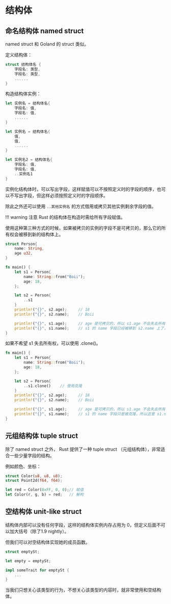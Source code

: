 # 结构体

## 命名结构体 named struct 

named struct 和 Goland 的 struct 类似。

定义结构体：
```rust
struct 结构体名 {
    字段名: 类型,
    字段名: 类型,
    ......
}
```

构造结构体实例：
```rust
let 实例名 = 结构体名{
    字段名: 值,
    字段名: 值,
    ......
}

let 实例名 = 结构体名{
    值,
    值,
    ......
}

let 实例名2 = 结构体名{
    字段名: 值,
    字段名: 值,
    ..实例名1
}
```

实例化结构体时，可以写出字段，这样赋值可以不按照定义时的字段的顺序，也可以不写出字段，但这样必须按照定义时的字段顺序。

除此之外还可以使用 `..其他实例名` 的方式借用或拷贝其他实例剩余字段的值。

!!! warning
    注意 Rust 的结构体在构造时需给所有字段赋值。

使用这种第三种方式的时候，如果被拷贝的实例的字段不是可拷贝的，那么它的所有权会被移到新的结构体上。

```rust
struct Person{
    name: String,
    age u32,
}

fn main() {
    let s1 = Person{
        name: String::from("Boii");
        age: 18,
    };

    let s2 = Person{
        ..s1
    }
    println!("{}", s2.age);     // 18
    println!("{}", s2.name);    // Boii

    println!("{}", s1.age);     // age 是可拷贝的，所以 s1.age 不会失去所有权
    println!("{}", s1.name);    // s1 的 name 字段已经被移到 s2.name 上了，所以这里 s1.name 已经变成为初始化的状态，打印她会报错
}
```

如果不希望 s1 失去所有权，可以使用 .clone()。

```rust
fn main() {
    let s1 = Person{
        name: String::from("Boii");
        age: 18,
    };

    let s2 = Person{
        ..s1.clone()    // 使用克隆
    }
    println!("{}", s2.age);     // 18
    println!("{}", s2.name);    // Boii

    println!("{}", s1.age);     // age 是可拷贝的，所以 s1.age 不会失去所有权
    println!("{}", s1.name);    // s1 的 name 字段只是被克隆，所以这里 s1.name 依然不变，可以正常使用
}
```

## 元组结构体 tuple struct 

除了 named struct 之外， Rust 提供了一种 tuple struct （元组结构体），非常适合一些少量字段的结构。

例如颜色、坐标：
```rust
struct Color(u8, u8, u8);
struct Point2d(f64, f64);
```

```rust
let red = Color(0xFF, 0, 0);// 赋值
let Color(r, g, b) = red;   // 解构
```

## 空结构体 unit-like struct

结构体内部可以没有任何字段，这样的结构体实例内存占用为 0，但定义后面不可以加大括号（除了1.9 nightly）。

但我们可以对空结构体实现她的成员函数。

```rust
struct emptySt;

let empty = emptySt;

impl someTrait for emptySt {
    ...
}
```

当我们只想关心该类型的行为，不想关心该类型的内容时，就非常使用和空结构体。


